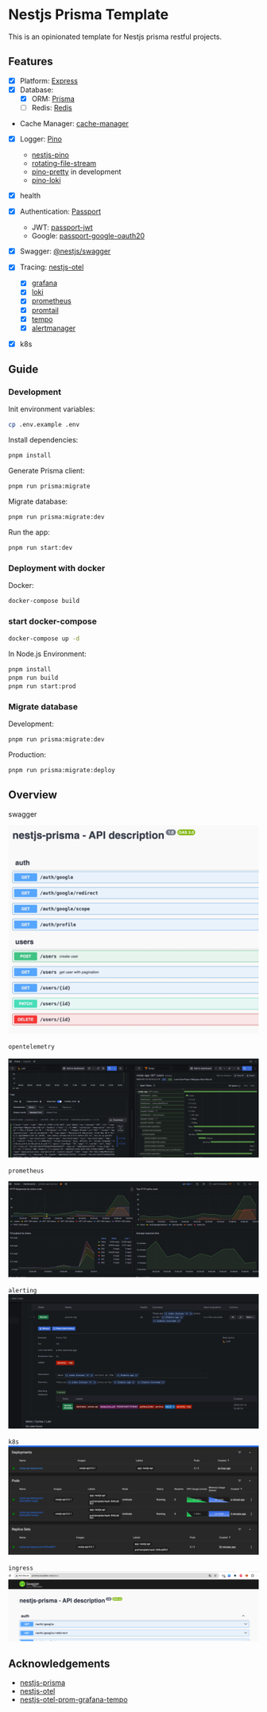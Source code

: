 # Nestjs Prisma Template

This is an opinionated template for Nestjs prisma restful projects.

## Features

- [x] Platform: [Express](https://expressjs.com/)
- [x] Database:
  - [x] ORM: [Prisma](https://prisma.io)
  - [ ] Redis: [Redis](https://github.com/songkeys/nestjs-redis)
- Cache Manager: [cache-manager](https://github.com/nestjs/cache-manager)
- [x] Logger: [Pino](https://github.com/pinojs/pino)

  - [nestjs-pino](https://github.com/iamolegga/nestjs-pino)
  - [rotating-file-stream](https://github.com/iccicci/rotating-file-stream)
  - [pino-pretty](https://github.com/pinojs/pino-pretty) in development
  - [pino-loki](https://github.com/Julien-R44/pino-loki)

- [x] health
- [x] Authentication: [Passport](https://github.com/nestjs/passport)
  - JWT: [passport-jwt](https://www.passportjs.org/packages/passport-jwt/)
  - Google: [passport-google-oauth20](https://www.passportjs.org/packages/passport-google-oauth20/)
- [x] Swagger: [@nestjs/swagger](https://github.com/nestjs/swagger)
- [x] Tracing: [nestjs-otel](https://github.com/pragmaticivan/nestjs-otel)
  - [x] [grafana](https://grafana.com/docs/grafana/latest/)
  - [x] [loki](https://grafana.com/docs/loki/latest/)
  - [x] [prometheus](https://prometheus.io/)
  - [x] [promtail](https://grafana.com/docs/loki/latest/send-data/promtail/)
  - [x] [tempo](https://grafana.com/docs/tempo/latest)
  - [x] [alertmanager](https://grafana.com/docs/grafana/latest/alerting/set-up/migrating-alerts/legacy-alerting/grafana-cloud-alerting/alertmanager/)
- [x] k8s

## Guide

### Development

Init environment variables:

```bash
cp .env.example .env
```

Install dependencies:

```bash
pnpm install
```

Generate Prisma client:

```bash
pnpm run prisma:migrate
```

Migrate database:

```bash
pnpm run prisma:migrate:dev
```

Run the app:

```bash
pnpm run start:dev
```

### Deployment with docker

Docker:

```bash
docker-compose build
```

### start docker-compose

```bash
docker-compose up -d
```

In Node.js Environment:

```bash
pnpm install
pnpm run build
pnpm run start:prod
```

### Migrate database

Development:

```bash
pnpm run prisma:migrate:dev
```

Production:

```bash
pnpm run prisma:migrate:deploy
```

## Overview

swagger

![swagger](./docs/swagger.jpg)

`opentelemetry`

![opentelemetry](./docs/opentelemetry.jpg)

`prometheus`

![prom](./docs/prom.jpg)

`alerting`
![alert](./docs/alert.jpg)

`k8s`
![k8s](./docs/k8s.jpg)

`ingress`
![ingress](./docs/ingress.jpg)

## Acknowledgements

- [nestjs-prisma](https://github.com/notiz-dev/nestjs-prisma)
- [nestjs-otel](https://github.com/pragmaticivan/nestjs-otel)
- [nestjs-otel-prom-grafana-tempo](https://github.com/pragmaticivan/nestjs-otel-prom-grafana-tempo)
